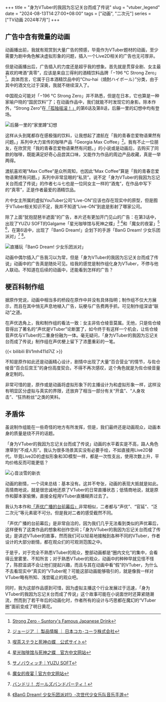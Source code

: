 +++
title = "身为VTuber的我因为忘记关台而成了传说"
slug = "vtuber_legend"
date = "2024-08-13T14:27:00+08:00"
tags = ["动画", "二次元"]
series = ["TV动画 2024年7月"]
+++
## 广告中含有微量的动画
动画播出前，我就有观赏到大量广告的预感，毕竟作为VTuber题材的动画，至少需要为剧中角色解决虚拟形象的问题，插入一个Live2D相关的广告也无可厚非。

但是动画播出后，广告插入的力度还是超乎我的想象。首先就是贯穿全剧、女主最喜欢的啤酒“真零”，应该是来自三得利的酒精饮料品牌「−196 °C Strong Zero」[^1]。具体而言，它属于日本酒精饮品中的“Chu-hai（燒酎ハイボール）”分类，由于其中的酒文化过于深奥，我就不继续深入了。

中国观众可能对「−196 °C Strong Zero」并不熟悉，但是在日本，它也算是一种家喻户晓的“国民饮料”了；在动画作品中，我们就能不时发现它的身影。除本作外，“Strong Zero”在[「孤独摇滚！」](https://xeonzilla.github.io/post/bocchi_the_rock/)的第6话及第8话，后藤一里的幻想中均有登场。

![后藤一里的“家里蹲”幻想](01.avif "后藤一里的“家里蹲”幻想")

这样从头到尾都存在感极强的饮料，让我想起了渡航在「我的青春恋爱物语果然有问题。」系列中大力宣传的咖啡产品「Georgia Max Coffee」[^2]。我有不止一位朋友，在欣赏完「我的青春恋爱物语果然有问题。」的小说或是动画后，去购买了同款的咖啡，既能满足好奇心品尝其口味，又能作为作品的周边产品收藏，真是一举两得。

渡航喜欢喝“Max Coffee”是众所周知，也因此“Max Coffee”算是「我的青春恋爱物语果然有问题。」系列中非常显眼的“私货”。说不定「身为VTuber的我因为忘记关台而成了传说」的作者七斗七也是一位同女主一样的“酒鬼”，在作品中写下的“真零”，正是作者最爱的酒精饮品。

片中女主所属的虚拟YouTuber公司“Live-ON”应该也存在现实中的原型，但是囿于VTuber相关知识不足，我并不知道“Live-ON”到底是影射了哪家公司。

除了上面“犹抱琵琶半遮面”的广告，本片还有更加开门见山的广告：在第3话中，出现了YUZU SOFT的Galgame「星光咖啡馆与死神之蝶」[^3] [^4]和「魔女的夜宴」[^5] [^6]，在第6话中，出现了「BanG Dream!」企划下的手游「BanG Dream! 少女乐团派对」[^7] [^8]。

![直播玩「BanG Dream! 少女乐团派对」](02.avif "直播玩「BanG Dream! 少女乐团派对」")

动画中偶尔插入广告我习以为常，但是「身为VTuber的我因为忘记关台而成了传说」动画中的广告真是随处可见。给我的感觉是制作组化身为VTuber，不停与他人联动。不知道在后续的动画中，还能看到怎样的广告？

## 梗百科制作组
据原作党说，动画中相当多的桥段在原作中并没有具体指明；制作组不仅大方展示，而且在其中悄无声息地植入广告，玩梗与广告费两手抓，可见制作组深谙“联动”之道。

在声优选角上，我和制作组的看法一致：女主非佐仓绫音莫属。无他，只是佐仓绫音得出了著名的“声优是VTuber”论断罢了，如今终于有这样一个机会，让佐仓绫音声优与VTuber的二重身份融为一体。毫无疑问，「身为VTuber的我因为忘记关台而成了传说」制作组在声优梗上留下了浓墨重彩的一笔。

{{< bilibili BV1mh411d7iZ >}}

不知是原作如此还是动画精心设计，剧情中出现了大量“百合营业”的情节，与佐仓绫音“百合后宫王”的身份高度契合。不得不再次感叹，这个角色就是为佐仓绫音量身定制的。

非常可惜的是，原作或是动画将虚拟形象下的主播设计为和虚拟形象一样，这样没有明显区分虚拟与真实的界限，还放弃了相当一部分有关“开盒”、“人身攻击”、“狂热粉丝”之类的笑料。

## 矛盾体
虽说制作组能在一些奇怪的地方有所发挥，但是，我们最终还是动画观众，动画本身的质量是绕不开的话题。

「身为VTuber的我因为忘记关台而成了传说」动画的水平着实是不高，路人角色潦草到“不成人形”。我认为很多场景其实没有必要手绘，不如直接用Live2D替代。毕竟Live2D的虚拟形象和3D模型一样，都是一次性支出，使用次数上升，平均价格反而可能更低？

![心音淡雪的新衣](03.avif "心音淡雪的新衣")

动画的剧情，一个词来总结：基本没有。这并不夸张，动画的表现大抵就是如此。高情商地说，就是很忠诚地还原了VTuber的日常直播状态；低情商地说，就是原作和脚本家偷懒，直接全程用VTuber直播糊弄过去了。

我认为本作和[「声优广播的台前幕后」](https://xeonzilla.github.io/post/seiyu_rajio_no_ura_omote/)非常相似，二者都与“声优”、“官延”、“泛二次元”等元素密不可分。但是我对二者的感受截然不同。

「声优广播的台前幕后」是非常自洽的，因为我们几乎无法看到类似的声优幕后，这样便有了这类作品的想象和创作空间；「身为VTuber的我因为忘记关台而成了传说」是讲述VTuber的故事，然而我们可以轻易地接触到各种不同的VTuber，作者设计的大部分剧情，都在观众们的可观测范围之中。

于是乎，对于完全不熟悉VTuber的观众，整部动画都是“圈内文化”的集中，会看得云里雾里、不知所言；对于熟悉VTuber的观众，动画中的种种早就见怪不怪了，陈腔滥调不会让他们提起兴趣，而且与其在动画中看“假”的VTuber，为什么不去看现实中“真实的”VTuber呢？可能这部动画能够吸引的，就是像我一样对VTuber略有所知、浅尝辄止的观众吧。

同时，我为这部作品感到可惜，因为虚拟主播这个行业发展过于迅速，「身为VTuber的我因为忘记关台而成了传说」这个故事可能在小说面世时还算紧随潮流，然而到了若干年后的动画化时，作者所有的设计与巧思都在魔幻的“VTuber圈”面前变成了明日黄花。

[^1]:[Strong Zero - Suntory's Famous Japanese Drink](https://en.strongzero.ch/)
[^2]:[ジョージア ｜ 製品情報 ｜ 日本コカ･コーラ株式会社](https://www.coca-cola.com/jp/ja/brands/georgia)
[^3]:[喫茶ステラと死神の蝶　公式サイト](https://www.yuzu-soft.com/products/stella/index.html)
[^4]:[星光咖啡馆与死神之蝶　官方中文网站](https://hikarifield.co.jp/stella/index.html)
[^5]:[サノバウィッチ｜YUZU SOFT](https://www.yuzu-soft.com/new/product/sothewitch/index.html)
[^6]:[魔女的夜宴 | 官方中文网站](https://hikarifield.co.jp/sothewitch/)
[^7]:[バンドリ！ ガールズバンドパーティ！](https://bang-dream.bushimo.jp/)
[^8]:[《BanG Dream! 少女乐团派对!》-次世代少女乐队音乐手游](https://game.bilibili.com/bangdream/)